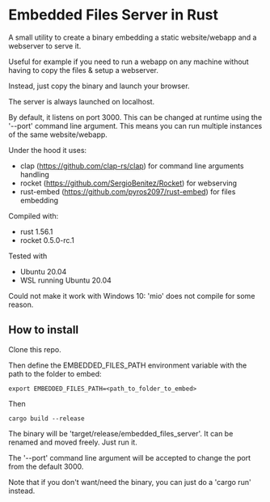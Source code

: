 # Embedded Files Server in Rust

A small utility to create a binary embedding a static website/webapp and a webserver to serve it.

Useful for example if you need to run a webapp on any machine without having to copy the files & setup a webserver.

Instead, just copy the binary and launch your browser.

The server is always launched on localhost.

By default, it listens on port 3000. This can be changed at runtime using the '--port' command line argument. This means you can run multiple instances of the same website/webapp.

Under the hood it uses:
* clap (https://github.com/clap-rs/clap) for command line arguments handling
* rocket (https://github.com/SergioBenitez/Rocket) for webserving
* rust-embed (https://github.com/pyros2097/rust-embed) for files embedding

Compiled with:
* rust 1.56.1
* rocket 0.5.0-rc.1

Tested with
* Ubuntu 20.04
* WSL running Ubuntu 20.04

Could not make it work with Windows 10: 'mio' does not compile for some reason.

## How to install

Clone this repo.

Then define the EMBEDDED_FILES_PATH environment variable with the path to the folder to embed:
```
export EMBEDDED_FILES_PATH=<path_to_folder_to_embed>
```
Then
```
cargo build --release
```
The binary will be 'target/release/embedded_files_server'. It can be renamed and moved freely. Just run it. 

The '--port' command line argument will be accepted to change the port from the default 3000.

Note that if you don't want/need the binary, you can just do a 'cargo run' instead.